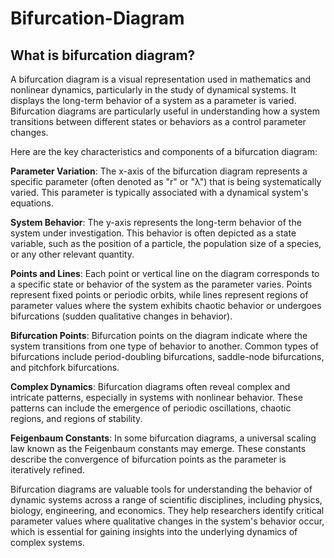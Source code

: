 # Bifurcation-Diagram
 ## What is bifurcation diagram?

A bifurcation diagram is a visual representation used in mathematics and nonlinear dynamics, particularly in the study of dynamical systems. It displays the long-term behavior of a system as a parameter is varied. Bifurcation diagrams are particularly useful in understanding how a system transitions between different states or behaviors as a control parameter changes.

Here are the key characteristics and components of a bifurcation diagram:

**Parameter Variation**: The x-axis of the bifurcation diagram represents a specific parameter (often denoted as "r" or "λ") that is being systematically varied. This parameter is typically associated with a dynamical system's equations.

**System Behavior**: The y-axis represents the long-term behavior of the system under investigation. This behavior is often depicted as a state variable, such as the position of a particle, the population size of a species, or any other relevant quantity.

**Points and Lines**: Each point or vertical line on the diagram corresponds to a specific state or behavior of the system as the parameter varies. Points represent fixed points or periodic orbits, while lines represent regions of parameter values where the system exhibits chaotic behavior or undergoes bifurcations (sudden qualitative changes in behavior).

**Bifurcation Points**: Bifurcation points on the diagram indicate where the system transitions from one type of behavior to another. Common types of bifurcations include period-doubling bifurcations, saddle-node bifurcations, and pitchfork bifurcations.

**Complex Dynamics**: Bifurcation diagrams often reveal complex and intricate patterns, especially in systems with nonlinear behavior. These patterns can include the emergence of periodic oscillations, chaotic regions, and regions of stability.

**Feigenbaum Constants**: In some bifurcation diagrams, a universal scaling law known as the Feigenbaum constants may emerge. These constants describe the convergence of bifurcation points as the parameter is iteratively refined.

Bifurcation diagrams are valuable tools for understanding the behavior of dynamic systems across a range of scientific disciplines, including physics, biology, engineering, and economics. They help researchers identify critical parameter values where qualitative changes in the system's behavior occur, which is essential for gaining insights into the underlying dynamics of complex systems.





